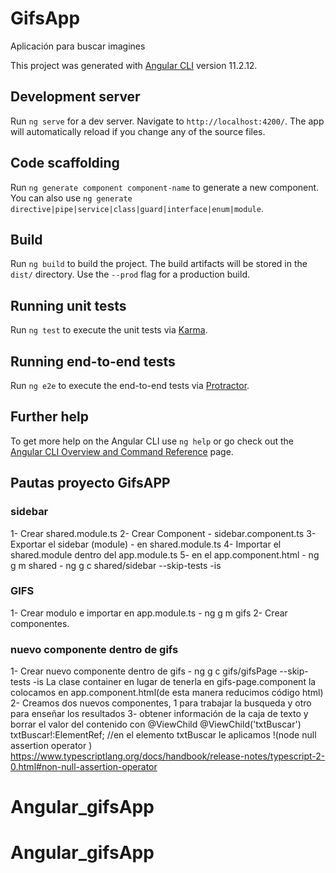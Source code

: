 # GifsApp
Aplicación para buscar imagines

This project was generated with [Angular CLI](https://github.com/angular/angular-cli) version 11.2.12.

## Development server

Run `ng serve` for a dev server. Navigate to `http://localhost:4200/`. The app will automatically reload if you change any of the source files.

## Code scaffolding

Run `ng generate component component-name` to generate a new component. You can also use `ng generate directive|pipe|service|class|guard|interface|enum|module`.

## Build

Run `ng build` to build the project. The build artifacts will be stored in the `dist/` directory. Use the `--prod` flag for a production build.

## Running unit tests

Run `ng test` to execute the unit tests via [Karma](https://karma-runner.github.io).

## Running end-to-end tests

Run `ng e2e` to execute the end-to-end tests via [Protractor](http://www.protractortest.org/).

## Further help

To get more help on the Angular CLI use `ng help` or go check out the [Angular CLI Overview and Command Reference](https://angular.io/cli) page.

## Pautas proyecto GifsAPP

### sidebar

1- Crear shared.module.ts
2- Crear Component - sidebar.component.ts
3- Exportar el sidebar (module) - en shared.module.ts
4- Importar el shared.module dentro del app.module.ts
5- <app-sidebar></app-sidebar> en el app.component.html
    - ng g m shared
    - ng g c shared/sidebar --skip-tests -is

### GIFS

1- Crear modulo e importar en app.module.ts
    - ng g m gifs
2- Crear componentes. 

### nuevo componente dentro de gifs
1- Crear nuevo componente dentro de gifs
    - ng g c gifs/gifsPage --skip-tests -is
    La clase container en lugar de tenerla en gifs-page.component la colocamos en app.component.html(de esta manera reducimos código html)
2- Creamos dos nuevos componentes, 1 para trabajar la busqueda y otro para enseñar los resultados
3- obtener información de la caja de texto y borrar el valor del contenido con @ViewChild
@ViewChild('txtBuscar') txtBuscar!:ElementRef; //en el elemento txtBuscar le aplicamos !(node null assertion operator ) https://www.typescriptlang.org/docs/handbook/release-notes/typescript-2-0.html#non-null-assertion-operator





 
# Angular_gifsApp
# Angular_gifsApp
